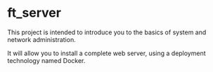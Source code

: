 # ft_server

This project is intended to introduce you to the basics of system and network administration.

It will allow you to install a complete web server, using a deployment technology named Docker.
